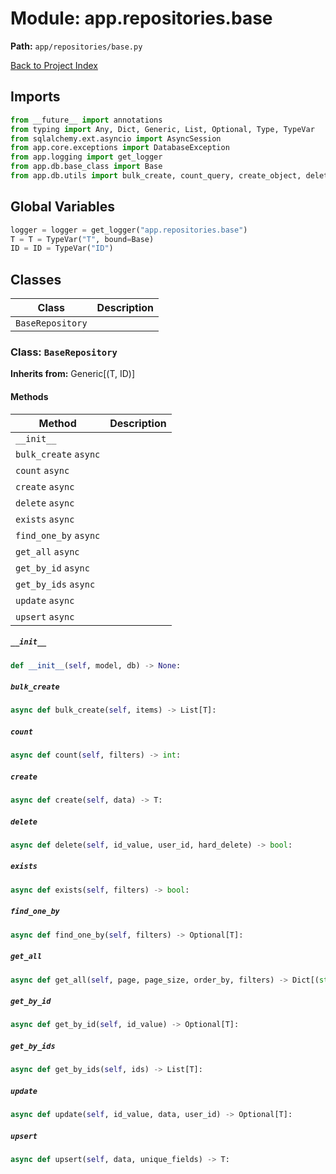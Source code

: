 # Module: app.repositories.base

**Path:** `app/repositories/base.py`

[Back to Project Index](../../../index.md)

## Imports
```python
from __future__ import annotations
from typing import Any, Dict, Generic, List, Optional, Type, TypeVar
from sqlalchemy.ext.asyncio import AsyncSession
from app.core.exceptions import DatabaseException
from app.logging import get_logger
from app.db.base_class import Base
from app.db.utils import bulk_create, count_query, create_object, delete_object, get_by_id, get_by_ids, paginate, update_object, upsert
```

## Global Variables
```python
logger = logger = get_logger("app.repositories.base")
T = T = TypeVar("T", bound=Base)
ID = ID = TypeVar("ID")
```

## Classes

| Class | Description |
| --- | --- |
| `BaseRepository` |  |

### Class: `BaseRepository`
**Inherits from:** Generic[(T, ID)]

#### Methods

| Method | Description |
| --- | --- |
| `__init__` |  |
| `bulk_create` `async` |  |
| `count` `async` |  |
| `create` `async` |  |
| `delete` `async` |  |
| `exists` `async` |  |
| `find_one_by` `async` |  |
| `get_all` `async` |  |
| `get_by_id` `async` |  |
| `get_by_ids` `async` |  |
| `update` `async` |  |
| `upsert` `async` |  |

##### `__init__`
```python
def __init__(self, model, db) -> None:
```

##### `bulk_create`
```python
async def bulk_create(self, items) -> List[T]:
```

##### `count`
```python
async def count(self, filters) -> int:
```

##### `create`
```python
async def create(self, data) -> T:
```

##### `delete`
```python
async def delete(self, id_value, user_id, hard_delete) -> bool:
```

##### `exists`
```python
async def exists(self, filters) -> bool:
```

##### `find_one_by`
```python
async def find_one_by(self, filters) -> Optional[T]:
```

##### `get_all`
```python
async def get_all(self, page, page_size, order_by, filters) -> Dict[(str, Any)]:
```

##### `get_by_id`
```python
async def get_by_id(self, id_value) -> Optional[T]:
```

##### `get_by_ids`
```python
async def get_by_ids(self, ids) -> List[T]:
```

##### `update`
```python
async def update(self, id_value, data, user_id) -> Optional[T]:
```

##### `upsert`
```python
async def upsert(self, data, unique_fields) -> T:
```

